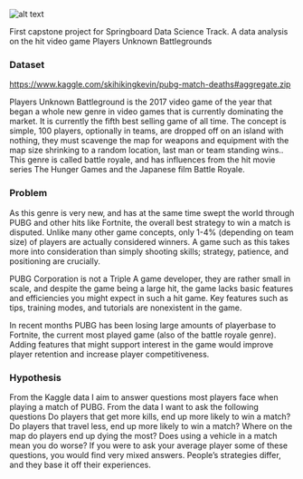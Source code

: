 ![alt text](https://cdn-images-1.medium.com/max/1200/1*cmQc9shDNAs3nuGCeguwvg.png)

First capstone project for Springboard Data Science Track. A data analysis on the hit video game Players Unknown Battlegrounds

### Dataset 

https://www.kaggle.com/skihikingkevin/pubg-match-deaths#aggregate.zip

Players Unknown Battleground is the 2017 video game of the year that began a whole new genre in video games that is currently dominating the market. It is currently the fifth best selling game of all time. The concept is simple, 100 players, optionally in teams, are dropped off on an island with nothing, they must scavenge the map for weapons and equipment with the map size shrinking to a random location, last man or team standing wins.. This genre is called battle royale, and has influences from the hit movie series The Hunger Games and the Japanese film Battle Royale.

### Problem

As this genre is very new, and has at the same time swept the world through PUBG and other hits like Fortnite, the overall best strategy to win a match is disputed. Unlike many other game concepts, only 1-4% (depending on team size) of players are actually considered winners. A game such as this takes more into consideration than simply shooting skills; strategy, patience, and positioning are crucially. 

PUBG Corporation is not a Triple A game developer, they are rather small in scale, and despite the game being a large hit, the game lacks basic features and efficiencies you might expect in such a hit game. Key features such as tips, training modes, and tutorials are nonexistent in the game. 

In recent months PUBG has been losing large amounts of playerbase to Fortnite, the current most played game (also of the battle royale genre). Adding features that might support interest in the game would improve player retention and increase player competitiveness. 


### Hypothesis

From the Kaggle data I aim to answer questions most players face when playing a match of PUBG. From the data I want to ask the following questions
Do players that get more kills, end up more likely to win a match?
Do players that travel less, end up more likely to win a match?
Where on the map do players end up dying the most? 
Does using a vehicle in a match mean you do worse?
If you were to ask your average player some of these questions, you would find very mixed answers. People’s strategies differ, and they base it off their experiences. 
